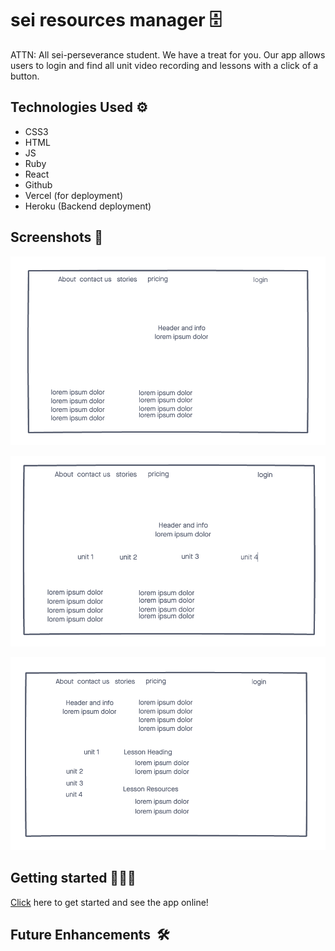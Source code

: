 # sei resources manager  🗄

ATTN: All sei-perseverance student. We have a treat for you. Our app allows users to login and find all unit video recording and lessons with a click of a button. 

## Technologies Used ⚙️

- CSS3
- HTML
- JS
- Ruby
- React
- Github 
- Vercel (for deployment)
- Heroku (Backend deployment)

## Screenshots 📸

![wireframe 1](./src/images/wireframe1.png)

![wireframe 2](./src/images/wireframe2.png)

![wireframe 3](./src/images/wireframe3.png)

## Getting started 🚴🏽‍♂️

[Click](https://sei-resource-manager.vercel.app/) here to get started and see the app online!


## Future Enhancements  🛠  
